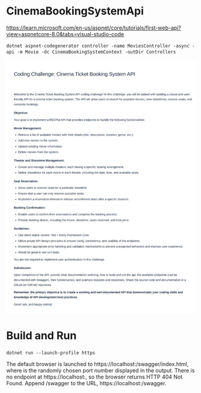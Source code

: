 # CinemaBookingSystemApi

https://learn.microsoft.com/en-us/aspnet/core/tutorials/first-web-api?view=aspnetcore-8.0&tabs=visual-studio-code

```
dotnet aspnet-codegenerator controller -name MoviesController -async -api -m Movie -dc CinemaBookingSystemContext -outDir Controllers
```


![challenge](img/challenge.jpg)

# Build and Run

```dotnet run --launch-profile https```

The default browser is launched to https://localhost:<port>/swagger/index.html, where <port> is the randomly chosen port number displayed in the output. There is no endpoint at https://localhost:<port>, so the browser returns HTTP 404 Not Found. Append /swagger to the URL, https://localhost:<port>/swagger.